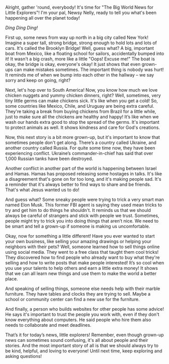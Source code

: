 Alright, gather 'round, everybody! It's time for "The Big World News for Little Explorers"! I'm your pal, Newsy Nelly, ready to tell you what's been happening all over the planet today!

*Ding Ding Ding!*

First up, some news from way up north in a big city called New York! Imagine a super tall, strong bridge, strong enough to hold lots and lots of cars. It's called the Brooklyn Bridge! Well, guess what? A big, important boat from Mexico, like a floating school for sailors, accidentally bumped into it! It wasn't a big crash, more like a little "Oops! Excuse me!" The boat is okay, the bridge is okay, everyone's okay! It just shows that even grown-ups can make mistakes sometimes. The important thing is nobody was hurt! It reminds me of when we bump into each other in the hallway – we say sorry and keep on going, right?

Next, let's hop over to South America! Now, you know how much we love chicken nuggets and yummy chicken dinners, right? Well, sometimes, very tiny little germs can make chickens sick. It's like when you get a cold! So, some countries like Mexico, Chile, and Uruguay are being extra careful. They're taking a break from buying chickens from Brazil for a little while, just to make sure all the chickens are healthy and happy! It’s like when we wash our hands extra good to stop the spread of the germs. It's important to protect animals as well. It shows kindness and care for God's creations.

Now, this next story is a bit more grown-up, but it's important to know that sometimes people don't get along. There’s a country called Ukraine, and another country called Russia. For quite some time now, they have been experiencing conflict. Ukraine’s commander-in-chief has said that over 1,000 Russian tanks have been destroyed.

Another conflict in another part of the world is happening between Israel and Hamas. Hamas has proposed releasing some hostages in talks. It's like a disagreement that's gone on for too long, and it's making people sad. It's a reminder that it's always better to find ways to share and be friends. That's what Jesus wanted us to do!

And guess what? Some sneaky people were trying to trick a very smart man named Elon Musk. This former FBI agent is saying they used mean tricks to try and get him to do things he shouldn't. It reminds us that we should always be careful of strangers and stick with people we trust. Sometimes, people might try to trick you into doing things that aren’t nice. We need to be smart and tell a grown-up if someone is making us uncomfortable.

Okay, now for something a little different! Have you ever wanted to start your own business, like selling your amazing drawings or helping your neighbors with their pets? Well, someone learned how to sell things online using social media. They went to a free class that taught them cool tricks! They discovered how to find people who already want to buy what they're selling and how to write posts that make people interested! It’s so cool when you use your talents to help others and earn a little extra money! It shows that we can all learn new things and use them to make the world a better place.

And speaking of selling things, someone else needs help with their marble furniture. They have tables and clocks they are trying to sell. Maybe a school or community center can find a new use for the furniture.

And finally, a person who builds websites for other people has some advice! He says it's important to trust the people you work with, even if they don't know everything about computers. He said people who hire them also needs to collaborate and meet deadlines.

That’s it for today’s news, little explorers! Remember, even though grown-up news can sometimes sound confusing, it's all about people and their stories. And the most important story of all is that we should always try to be kind, helpful, and loving to everyone! Until next time, keep exploring and asking questions!
